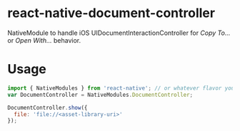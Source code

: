 # react-native-document-controller
NativeModule to handle iOS UIDocumentInteractionController for *Copy To...* or *Open With...* behavior.

# Usage
```javascript
import { NativeModules } from 'react-native'; // or whatever flavor you prefer
var DocumentController = NativeModules.DocumentController;

DocumentController.show({
  file: 'file://<asset-library-uri>'
});
```
